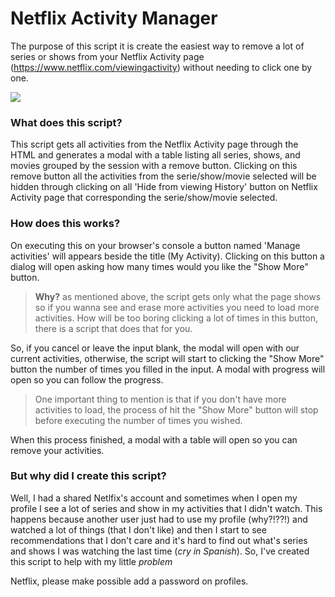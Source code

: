 # Netflix Activity Manager

The purpose of this script it is create the easiest way to remove a lot of series or shows from your Netflix Activity page (https://www.netflix.com/viewingactivity) without needing to click one by one.

![](using-the-script-example.gif)

### What does this script?

This script gets all activities from the Netflix Activity page through the HTML and generates a modal with a table listing all series, shows, and movies grouped by the session with a remove button.
Clicking on this remove button all the activities from the serie/show/movie selected will be hidden through clicking on all 'Hide from viewing History' button on Netflix Activity page that corresponding the serie/show/movie selected.

### How does this works?

On executing this on your browser's console a button named 'Manage activities' will appears beside the title (My Activity).
Clicking on this button a dialog will open asking how many times would you like the "Show More" button.
> **Why?** as mentioned above, the script gets only what the page shows so if you wanna see and erase more activities you need to load more activities. How will be too boring clicking a lot of times in this button, there is a script that does that for you.

So, if you cancel or leave the input blank, the modal will open with our current activities, otherwise, the script will start to clicking the "Show More" button the number of times you filled in the input. A modal with progress will open so you can follow the progress.

> One important thing to mention is that if you don't have more activities to load, the process of hit the "Show More" button will stop before executing the number of times you wished.

When this process finished, a modal with a table will open so you can remove your activities.

### But why did I create this script?
Well, I had a shared Netlfix's account and sometimes when I open my profile I see a lot of series and show in my activities that I didn't watch. This happens because another user just had to use my profile (why?!??!) and watched a lot of things (that I don't like) and then I start to see recommendations that I don't care and it's hard to find out what's series and shows I was watching the last time (*cry in Spanish*).
So, I've created this script to help with my little _problem_

Netflix, please make possible add a password on profiles.
